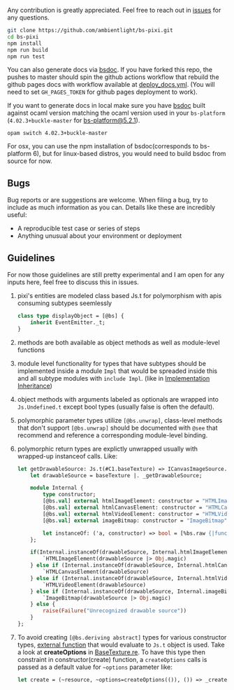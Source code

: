 Any contribution is greatly appreciated. Feel free to reach out in [issues](https://github.com/ambientlight/bs-pixi/issues) for any questions.

```sh
git clone https://github.com/ambientlight/bs-pixi.git
cd bs-pixi
npm install
npm run build
npm run test
```

You can also generate docs via [bsdoc](https://github.com/reuniverse/bsdoc). If you have forked this repo, the pushes to master should spin the github actions workflow that rebuild the github pages docs with workflow available at [deploy_docs.yml](https://github.com/ambientlight/bs-pixi/blob/master/.github/workflows/deploy_docs.yml). (You will need to set `GH_PAGES_TOKEN` for github pages deployment to work).

If you want to generate docs in local make sure you have [bsdoc](https://github.com/reuniverse/bsdoc) built against ocaml version matching the ocaml version used in your `bs-platform` (`4.02.3+buckle-master` for bs-platform@5.2.1).

```
opam switch 4.02.3+buckle-master
```

For osx, you can use the npm installation of bsdoc(corresponds to bs-platform 6), but for linux-based distros, you would need to build bsdoc from source for now.

## Bugs

Bug reports or are suggestions are welcome. When filing a bug, try to include as much information as you can. Details like these are incredibly useful: 

* A reproducible test case or series of steps
* Anything unusual about your environment or deployment

## Guidelines
For now those guidelines are still pretty experimental and I am open for any inputs here, feel free to discuss this in issues.


1. pixi's entities are modeled class based Js.t for polymorphism with apis consuming subtypes seemlessly
    ```ocaml
    class type displayObject = [@bs] {
        inherit EventEmitter._t;
    }
    ```

2. methods are both available as object methods as well as module-level functions
3. module level functionality for types that have subtypes should be implemented inside a module `Impl` that would be spreaded inside this and all subtype modules with `include Impl`. (like in [Implementation Inheritance](https://github.com/reasonml-community/bs-webapi-incubator#implementation-inheritance))

4. object methods with arguments labeled as optionals are wrapped into `Js.Undefined.t` except bool types (usually false is often the default).
5. polymorphic parameter types utilize `[@bs.unwrap]`, class-level methods that don't support `[@bs.unwrap]` should be documented with `@see` that recommend and reference a corresponding module-level binding.
6. polymorphic return types are explictly unwrapped usually with wrapped-up instanceof calls. Like:
    ```ocaml
    let getDrawableSource: Js.t(#C1.baseTexture) => ICanvasImageSource.t = baseTexture => { 
        let drawableSource = baseTexture |. _getDrawableSource;

        module Internal {
            type constructor;
            [@bs.val] external htmlImageElement: constructor = "HTMLImageElement";
            [@bs.val] external htmlCanvasElement: constructor = "HTMLCanvasElement";
            [@bs.val] external htmlVideoElement: constructor = "HTMLVideoElement";
            [@bs.val] external imageBitmap: constructor = "ImageBitmap";

            let instanceOf: ('a, constructor) => bool = [%bs.raw {|function(x,y) {return +(x instanceof y)}|}];
        };

        if(Internal.instanceOf(drawableSource, Internal.htmlImageElement)){
            `HTMLImageElement(drawableSource |> Obj.magic)
        } else if (Internal.instanceOf(drawableSource, Internal.htmlCanvasElement)) {
            `HTMLCanvasElement(drawableSource)
        } else if (Internal.instanceOf(drawableSource, Internal.htmlVideoElement)) {
            `HTMLVideoElement(drawableSource)
        } else if (Internal.instanceOf(drawableSource, Internal.imageBitmap)){
            `ImageBitmap(drawableSource |> Obj.magic)
        } else {
            raise(Failure("Unrecognized drawable source"))
        }
    };
    ```

6. To avoid creating `[@bs.deriving abstract]` types for various constructor types, [external function](https://bucklescript.github.io/docs/en/object-2#function) that would evaluate to `Js.t` object is used. Take a look at **createOptions** in [BaseTexture.re](https://github.com/ambientlight/bs-pixi/blob/master/src/BaseTexture.re). To have this type then constraint in constructor(create) function, a `createOptions` calls is passed as a default value for `~options` parameter like:
    ```ocaml
    let create = (~resource, ~options=createOptions(()), ()) => _create(~resource, ~options, ());
    ```